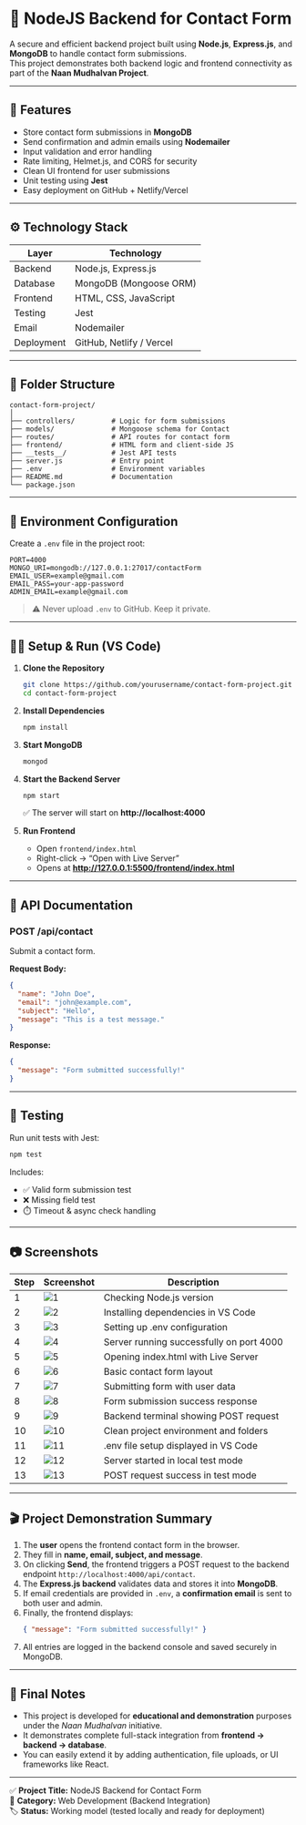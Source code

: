 # 📨 NodeJS Backend for Contact Form

A secure and efficient backend project built using **Node.js**, **Express.js**, and **MongoDB** to handle contact form submissions.  
This project demonstrates both backend logic and frontend connectivity as part of the **Naan Mudhalvan Project**.

---

## 🚀 Features

- Store contact form submissions in **MongoDB**
- Send confirmation and admin emails using **Nodemailer**
- Input validation and error handling
- Rate limiting, Helmet.js, and CORS for security
- Clean UI frontend for user submissions
- Unit testing using **Jest**
- Easy deployment on GitHub + Netlify/Vercel

---

## ⚙️ Technology Stack

| Layer | Technology |
|-------|-------------|
| Backend | Node.js, Express.js |
| Database | MongoDB (Mongoose ORM) |
| Frontend | HTML, CSS, JavaScript |
| Testing | Jest |
| Email | Nodemailer |
| Deployment | GitHub, Netlify / Vercel |

---

## 🧩 Folder Structure

```
contact-form-project/
│
├── controllers/         # Logic for form submissions
├── models/              # Mongoose schema for Contact
├── routes/              # API routes for contact form
├── frontend/            # HTML form and client-side JS
├── __tests__/           # Jest API tests
├── server.js            # Entry point
├── .env                 # Environment variables
├── README.md            # Documentation
└── package.json
```

---

## 🌱 Environment Configuration

Create a `.env` file in the project root:

```env
PORT=4000
MONGO_URI=mongodb://127.0.0.1:27017/contactForm
EMAIL_USER=example@gmail.com
EMAIL_PASS=your-app-password
ADMIN_EMAIL=example@gmail.com
```

> ⚠️ Never upload `.env` to GitHub. Keep it private.

---

## 🧑‍💻 Setup & Run (VS Code)

1. **Clone the Repository**
   ```bash
   git clone https://github.com/yourusername/contact-form-project.git
   cd contact-form-project
   ```

2. **Install Dependencies**
   ```bash
   npm install
   ```

3. **Start MongoDB**
   ```bash
   mongod
   ```

4. **Start the Backend Server**
   ```bash
   npm start
   ```
   ✅ The server will start on **http://localhost:4000**

5. **Run Frontend**
   - Open `frontend/index.html`
   - Right-click → “Open with Live Server”
   - Opens at **http://127.0.0.1:5500/frontend/index.html**

---

## 🧾 API Documentation

### **POST /api/contact**
Submit a contact form.

**Request Body:**
```json
{
  "name": "John Doe",
  "email": "john@example.com",
  "subject": "Hello",
  "message": "This is a test message."
}
```

**Response:**
```json
{
  "message": "Form submitted successfully!"
}
```

---

## 🧪 Testing

Run unit tests with Jest:
```bash
npm test
```

Includes:
- ✅ Valid form submission test
- ❌ Missing field test
- ⏱️ Timeout & async check handling

---

## 📷 Screenshots

| Step | Screenshot | Description |
|------|-------------|--------------|
| 1 | ![1](1.jpeg) | Checking Node.js version |
| 2 | ![2](2.jpeg) | Installing dependencies in VS Code |
| 3 | ![3](3.jpeg) | Setting up .env configuration |
| 4 | ![4](4.jpeg) | Server running successfully on port 4000 |
| 5 | ![5](5.jpeg) | Opening index.html with Live Server |
| 6 | ![6](6.jpeg) | Basic contact form layout |
| 7 | ![7](7.jpeg) | Submitting form with user data |
| 8 | ![8](8.jpeg) | Form submission success response |
| 9 | ![9](9.jpeg) | Backend terminal showing POST request |
| 10 | ![10](10.jpeg) | Clean project environment and folders |
| 11 | ![11](11.jpeg) | .env file setup displayed in VS Code |
| 12 | ![12](12.jpeg) | Server started in local test mode |
| 13 | ![13](13.png) | POST request success in test mode |

---

## 🎬 Project Demonstration Summary

1. The **user** opens the frontend contact form in the browser.  
2. They fill in **name, email, subject, and message**.  
3. On clicking **Send**, the frontend triggers a POST request to the backend endpoint `http://localhost:4000/api/contact`.  
4. The **Express.js backend** validates data and stores it into **MongoDB**.  
5. If email credentials are provided in `.env`, a **confirmation email** is sent to both user and admin.  
6. Finally, the frontend displays:  
   ```json
   { "message": "Form submitted successfully!" }
   ```
7. All entries are logged in the backend console and saved securely in MongoDB.

---

## 🏁 Final Notes

- This project is developed for **educational and demonstration** purposes under the *Naan Mudhalvan* initiative.  
- It demonstrates complete full-stack integration from **frontend → backend → database**.  
- You can easily extend it by adding authentication, file uploads, or UI frameworks like React.

---

✅ **Project Title:** NodeJS Backend for Contact Form  
📅 **Category:** Web Development (Backend Integration)  
🏷️ **Status:** Working model (tested locally and ready for deployment)
